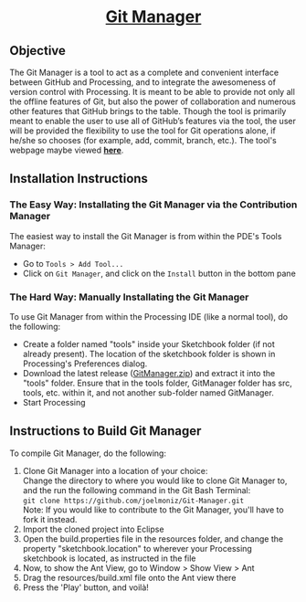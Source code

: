 # <div align="center"> <u>Git Manager </div></u>

## Objective  
  
The Git Manager is a tool to act as a complete and convenient interface between GitHub and Processing, and to integrate the awesomeness of version control with Processing. It is meant to be able to provide not only all the offline features of Git, but also the power of collaboration and numerous other features that GitHub brings to the table. Though the tool is primarily meant to enable the user to use all of GitHub’s features via the tool,  the user will be provided the flexibility to use the tool for Git operations alone, if he/she so chooses (for example, add, commit, branch, etc.). The tool's webpage maybe viewed [**here**](http://joelmoniz.com/git-manager/).

## Installation Instructions

### The Easy Way: Installating the Git Manager via the Contribution Manager
The easiest way to install the Git Manager is from within the PDE's Tools Manager:

* Go to `Tools > Add Tool...`
* Click on `Git Manager`, and click on the `Install` button in the bottom pane

### The Hard Way: Manually Installating the Git Manager
To use Git Manager from within the Processing IDE (like a normal tool), do the following:

* Create a folder named "tools" inside your Sketchbook folder (if not already present). The location of the sketchbook folder is shown in Processing's Preferences dialog.
* Download the latest release ([GitManager.zip](https://github.com/joelmoniz/Git-Manager/releases/tag/latest)) and extract it into the "tools" folder. Ensure that in the tools folder, GitManager folder has src, tools, etc. within it, and not another sub-folder named GitManager.  
* Start Processing  

## Instructions to Build Git Manager
To compile Git Manager, do the following:

1. Clone Git Manager into a location of your choice:  
Change the directory to where you would like to clone Git Manager to, and the run the  following command in the Git Bash Terminal:   
`git clone https://github.com/joelmoniz/Git-Manager.git`  
Note: If you would like to contribute to the Git Manager, you'll have to fork it instead.  
2. Import the cloned project into Eclipse
3. Open the build.properties file in the resources folder, and change the property "sketchbook.location" to wherever your Processing sketchbook is located, as instructed in the file
4. Now, to show the Ant View, go to Window > Show View > Ant
5. Drag the resources/build.xml file onto the Ant view there
6. Press the 'Play' button, and voilà!

<!--  
>##Sources  
  
>The following is a list of sources that are being (or have been) used while creating this tool. Though the tool is not complete, this list will keep building up as the tool progresses so that I don't miss a source out:  
>
* [Processing Source Code](https://github.com/processing/processing)  
>Since I wanted the look and feel of Git Manager to be similar to Processing, a significant part of especially the Expertise Level Menu have been done with Processing's source-code used as a reference.
* [StackOverflow](http://stackoverflow.com/)  
>For every time I get stuck... If I listed down the number of times I've (already) opened this web-site when creating this tool, I'd probably spend a good half-an-hour counting :p  
* [Online Java Documentation](http://docs.oracle.com/javase/tutorial/uiswing/)  
>For every single time that I forget a complicated syntax :)
-->



<!---
The following describes how to set up a Processing tool project in Eclipse and build it successfully, and to make your tool ready for distribution.

## Import to Eclipse

There are two options to import the template project into Eclipse: using a Git [fork](https://help.github.com/articles/fork-a-repo) or using a downloaded package. If you are not familiar with Git or GitHub, you should opt for the downloaded package.

### Option A: GitHub

1. Fork the template repository to use as a starting point.
  * Navigate to https://github.com/processing/processing-tool-template in your browser.
  * Click the "Fork" button in the top-right of the page.
  * Once your fork is ready, open the new repository's "Settings" by clicking the link in the menu bar on the right.
  * Change the repository name to the name of your tool and save your changes.
  * NOTE: GitHub only allows you to fork a project once. If you need to create multiple forks, you can follow these [instructions](http://adrianshort.org/2011/11/08/create-multiple-forks-of-a-github-repo/).
1. Clone your new repository to your Eclipse workspace.
  * Open Eclipse and select the File â†’ Import... menu item.
  * Select Git â†’ Projects from Git, and click "Next >".
  * Select "URI" and click "Next >". 
  * Enter your repository's clone URL in the "URI" field. The remaining fields in the "Location" and "Connection" groups will get automatically filled in.
  * Enter your GitHub credentials in the "Authentication" group, and click "Next >".
  * Select the `master` branch on the next screen, and click "Next >".
  * The default settings on the "Local Configuration" screen should work fine, click "Next >".
  * Make sure "Import existing projects" is selected, and click "Next >".
  * Eclipse should find and select the `processing-tool-template` automatically, click "Finish".
1. Rename your Eclipse project.
  * In the Package Explorer, right-click (ctrl-click) on the folder icon of the `processing-tool-template` project, and select Refactor â†’ Rename... from the menu that pops up. 
  * Give the project the name of your tool, and click "OK".
  
### Option B: Downloaded Package

1. Download the latest Eclipse template from [here](https://github.com/processing/processing-tool-template/releases). **Don't unzip the ZIP file yet.**
1. Create a new Java project in Eclipse. 
  * From the menubar choose File â†’ New â†’ Java Project. 
  * Give the project the name of your tool.
  * Click "Finish".
1. Import the template source files.
  * Right-click (ctrl-click) onto the folder icon of your newly created project in the Package Explorer and select "Import..."`" from the menu that pops up. 
  * Select General â†’ Archive File, and click "Next >".
  * Navigate to the ZIP file you downloaded earlier in step 1, and click "Finish".
  
## Set Up and Compile
  
1. Add Processing to the project build path.
  * Open your project's "Properties" window. 
  * Under "Java Build Path", select the "Libraries" tab and then "Add External JARs...".
  * Locate and add Processing's `pde.jar` to your build path. If you're planning on using features of Processing's `PApplet` class, you'll need to add `core.jar` to the project's build path as well. It is recommended to make copies of `core.jar` and `pde.jar` in your Eclipse workspace in a `libs` folder. If this folder does not exist yet, create it. Read the [section below](#AddingJARs) regarding where to find the `core.jar` and `pde.jar` files.
  * Confirm the setup with "OK".
1. Edit the tool properties.
  * Open the `resources` folder inside of your Java project and double-click the `build.properties` file. You should see its contents in the Eclipse editor.
  * Edit the properties file, making changes to items 1-4 so that the values and paths are properly set for your project to compile. A path can be relative or absolute.
  * Make changes to items under 5. These are metadata used in the automatically generated HTML, README, and properties documents.
1. Compile your tool using Ant.
  * From the menu bar, choose Window â†’ Show View â†’ Ant. A tab with the title "Ant" will pop up on the right side of your Eclipse editor. 
  * Drag the `resources/build.xml` file in there, and a new item "ProcessingTools" will appear. 
  * Press the "Play" button inside the "Ant" tab.
1. BUILD SUCCESSFUL. The tool template will start to compile, control messages will appear in the console window, warnings can be ignored. When finished it should say BUILD SUCCESSFUL. Congratulations, you are set and you can start writing your own tool by making changes to the source code in folder `src`.
1. BUILD FAILED. In case the compile process fails, check the output in the console which will give you a closer idea of what went wrong. Errors may have been caused by
  * Incorrect path settings in the `build.properties` file. Things are most likely to go wrong at item 2, where you specify the path to `pde.jar` and other included JARs.
  * Error "Javadoc failed". If you are on Windows, make sure you are using a JDK instead of a JRE in order to be able to create the Javadoc for your tool. JRE does not come with the Javadoc application, but it is required to create tools from this template.

After having compiled and built your project successfully, you should be able to find your tool in Processing's sketchbook folder, examples will be listed in Processing's sketchbook menu. Files that have been created for the distribution of the tool are located in your Eclipse's `workspace/yourProject/distribution` folder. In there you will also find the `web` folder which contains the documentation, a ZIP file for downloading your tool, a folder with examples as well as the `index.html` and CSS file.

To distribute your tool please refer to the [Tool Guidelines](https://github.com/processing/processing/wiki/Tool-Guidelines).

## Source code

If you want to share your tool's source code (and we know you do), we recommend using an online repository available for free at [Google Code](http://code.google.com) or [GitHub](http://github.com).

## <a name='AddingJARs'/>Adding pde.jar and other .jar files to your classpath

The `pde.jar` file contains classes responsible for creating the Processing Development Environment itself. It must be part of your classpath when building a tool. The `core.jar` file does not necessarily need to be added to your classpath, however, you will need to include it if you plan on creating any external tool windows based on `PApplet`. On Windows and Linux, these files are located in the Processing distribution folder inside a folder named "lib". On Mac OS X, right-click `Processing.app` and use `Show Package Contents` to see the guts. The `lib` folder is at `Contents` â†’ `Resources` â†’ `Java` â†’ `lib`. For further information about the classes in `pde.jar`, you can see the source [here](http://code.google.com/p/processing/source/browse/trunk/processing#processing/app) and the developer documentation [here](http://processing.googlecode.com/svn/trunk/processing/build/javadoc/everything/index.html).

If you created a `libs` folder as described above, put the libraries you need to add to your classpath in there. In the `Properties` of your Java project, navigate to `Java Build Path` â†’ `Libraries`, and click `Add External JARs`. Select the `.jar` files from the `libs` folder that are required for compiling you project. Adjust the `build.properties` file accordingly.

The `libs` folder is recommended but not a requirement, nevertheless you need to specify where your `jar` files are located in your system in order to add them to the classpath.

In case a tool depends on systems libraries, put these dependencies next to the `jar` file. For example processing's `opengl.jar` library depends on JOGL hence the DLLs (for Windows) or jnilibs (for OS X) have to be located next to the `opengl.jar` file.

## The JDK, the JRE, Ant, & javadoc

For more information about these, see the relevant sections in the [Eclipse Library Template](https://github.com/processing/processing-library-template) README.

-->
